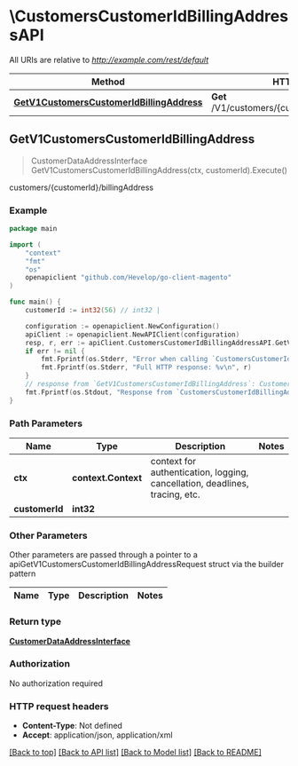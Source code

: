 # \CustomersCustomerIdBillingAddressAPI

All URIs are relative to *http://example.com/rest/default*

Method | HTTP request | Description
------------- | ------------- | -------------
[**GetV1CustomersCustomerIdBillingAddress**](CustomersCustomerIdBillingAddressAPI.md#GetV1CustomersCustomerIdBillingAddress) | **Get** /V1/customers/{customerId}/billingAddress | customers/{customerId}/billingAddress



## GetV1CustomersCustomerIdBillingAddress

> CustomerDataAddressInterface GetV1CustomersCustomerIdBillingAddress(ctx, customerId).Execute()

customers/{customerId}/billingAddress



### Example

```go
package main

import (
	"context"
	"fmt"
	"os"
	openapiclient "github.com/Hevelop/go-client-magento"
)

func main() {
	customerId := int32(56) // int32 | 

	configuration := openapiclient.NewConfiguration()
	apiClient := openapiclient.NewAPIClient(configuration)
	resp, r, err := apiClient.CustomersCustomerIdBillingAddressAPI.GetV1CustomersCustomerIdBillingAddress(context.Background(), customerId).Execute()
	if err != nil {
		fmt.Fprintf(os.Stderr, "Error when calling `CustomersCustomerIdBillingAddressAPI.GetV1CustomersCustomerIdBillingAddress``: %v\n", err)
		fmt.Fprintf(os.Stderr, "Full HTTP response: %v\n", r)
	}
	// response from `GetV1CustomersCustomerIdBillingAddress`: CustomerDataAddressInterface
	fmt.Fprintf(os.Stdout, "Response from `CustomersCustomerIdBillingAddressAPI.GetV1CustomersCustomerIdBillingAddress`: %v\n", resp)
}
```

### Path Parameters


Name | Type | Description  | Notes
------------- | ------------- | ------------- | -------------
**ctx** | **context.Context** | context for authentication, logging, cancellation, deadlines, tracing, etc.
**customerId** | **int32** |  | 

### Other Parameters

Other parameters are passed through a pointer to a apiGetV1CustomersCustomerIdBillingAddressRequest struct via the builder pattern


Name | Type | Description  | Notes
------------- | ------------- | ------------- | -------------


### Return type

[**CustomerDataAddressInterface**](CustomerDataAddressInterface.md)

### Authorization

No authorization required

### HTTP request headers

- **Content-Type**: Not defined
- **Accept**: application/json, application/xml

[[Back to top]](#) [[Back to API list]](../README.md#documentation-for-api-endpoints)
[[Back to Model list]](../README.md#documentation-for-models)
[[Back to README]](../README.md)

